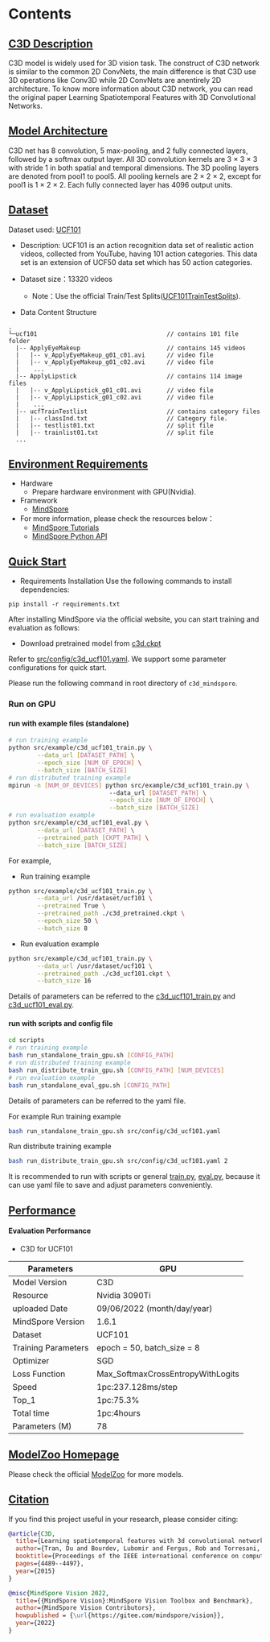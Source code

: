 # Contents

## [C3D Description](#contents)

C3D model is widely used for 3D vision task. The construct of C3D network is similar to the common 2D ConvNets, the main difference is that C3D use 3D operations like Conv3D while 2D ConvNets are anentirely 2D architecture. To know more information about C3D network, you can read the original paper Learning Spatiotemporal Features with 3D Convolutional Networks.

## [Model Architecture](#contents)

C3D net has 8 convolution, 5 max-pooling, and 2 fully connected layers, followed by a softmax output layer. All 3D convolution kernels are 3 × 3 × 3 with stride 1 in both spatial and temporal dimensions. The 3D pooling layers are denoted from pool1 to pool5. All pooling kernels are 2 × 2 × 2, except for pool1 is 1 × 2 × 2. Each fully connected layer has 4096 output units.

## [Dataset](#contents)

Dataset used: [UCF101](https://www.crcv.ucf.edu/data/UCF101.php)

- Description: UCF101 is an action recognition data set of realistic action videos, collected from YouTube, having 101 action categories. This data set is an extension of UCF50 data set which has 50 action categories.

- Dataset size：13320 videos
    - Note：Use the official Train/Test Splits([UCF101TrainTestSplits](https://www.crcv.ucf.edu/data/UCF101/UCF101TrainTestSplits-RecognitionTask.zip)).
- Data Content Structure

```text
.
└─ucf101                                    // contains 101 file folder
  |-- ApplyEyeMakeup                        // contains 145 videos
  |   |-- v_ApplyEyeMakeup_g01_c01.avi      // video file
  |   |-- v_ApplyEyeMakeup_g01_c02.avi      // video file
  |    ...
  |-- ApplyLipstick                         // contains 114 image files
  |   |-- v_ApplyLipstick_g01_c01.avi       // video file
  |   |-- v_ApplyLipstick_g01_c02.avi       // video file
  |    ...
  |-- ucfTrainTestlist                      // contains category files
  |   |-- classInd.txt                      // Category file.
  |   |-- testlist01.txt                    // split file
  |   |-- trainlist01.txt                   // split file
  ...
```

## [Environment Requirements](#contents)

- Hardware
    - Prepare hardware environment with GPU(Nvidia).
- Framework
    - [MindSpore](https://www.mindspore.cn/install/en)
- For more information, please check the resources below：
    - [MindSpore Tutorials](https://www.mindspore.cn/tutorials/en/master/index.html)
    - [MindSpore Python API](https://www.mindspore.cn/docs/en/master/index.html)

## [Quick Start](#contents)

- Requirements Installation
Use the following commands to install dependencies:
```shell
pip install -r requirements.txt
```

After installing MindSpore via the official website, you can start training and evaluation as follows:

- Download pretrained model from [c3d.ckpt](https://zjuteducn-my.sharepoint.com/:u:/g/personal/201906010313_zjut_edu_cn/EbVF6SuKthpGj046abA37jkBkfkhzLm36F8NJmH2Do3jhg?e=xh32kW)


Refer to [src/config/c3d_ucf101.yaml](src/config/c3d_ucf101.yaml). We support some parameter configurations for quick start.

Please run the following command in root directory of `c3d_mindspore`. 

### Run on GPU

#### run with example files (standalone)
```bash
# run training example
python src/example/c3d_ucf101_train.py \
        --data_url [DATASET_PATH] \
        --epoch_size [NUM_OF_EPOCH] \
        --batch_size [BATCH_SIZE]
# run distributed training example
mpirun -n [NUM_OF_DEVICES] python src/example/c3d_ucf101_train.py \         
                            --data_url [DATASET_PATH] \
                            --epoch_size [NUM_OF_EPOCH] \
                            --batch_size [BATCH_SIZE]
# run evaluation example
python src/example/c3d_ucf101_eval.py \
        --data_url [DATASET_PATH] \
        --pretrained_path [CKPT_PATH] \
        --batch_size [BATCH_SIZE]
```
For example, 

- Run training example
```bash
python src/example/c3d_ucf101_train.py \
        --data_url /usr/dataset/ucf101 \
        --pretrained True \
        --pretrained_path ./c3d_pretrained.ckpt \
        --epoch_size 50 \
        --batch_size 8
```
- Run evaluation example
```bash
python src/example/c3d_ucf101_train.py \
        --data_url /usr/dataset/ucf101 \
        --pretrained_path ./c3d_ucf101.ckpt \
        --batch_size 16
```
Details of parameters can be referred to the [c3d_ucf101_train.py](src/example/c3d_ucf101_train.py) and [c3d_ucf101_eval.py](src/example/c3d_ucf101_eval.py).

#### run with scripts and config file

```bash
cd scripts
# run training example
bash run_standalone_train_gpu.sh [CONFIG_PATH]
# run distributed training example
bash run_distribute_train_gpu.sh [CONFIG_PATH] [NUM_DEVICES]
# run evaluation example
bash run_standalone_eval_gpu.sh [CONFIG_PATH]
```
Details of parameters can be referred to the yaml file.

For example 
Run training example
```bash
bash run_standalone_train_gpu.sh src/config/c3d_ucf101.yaml
```
Run distribute training example
```bash
bash run_distribute_train_gpu.sh src/config/c3d_ucf101.yaml 2
```
It is recommended to run with scripts or general [train.py](train.py), [eval.py](eval.py), because it can use yaml file to save and adjust parameters conveniently.




## [Performance](#contents)

#### Evaluation Performance

- C3D for UCF101

| Parameters          | GPU                                                       |
| -------------       |--------------------------------------  |
| Model Version       | C3D                                                       |
| Resource            | Nvidia 3090Ti                                             |
| uploaded Date       | 09/06/2022 (month/day/year)                               |
| MindSpore Version   | 1.6.1                                                     |
| Dataset             | UCF101                                                    |
| Training Parameters | epoch = 50,  batch_size = 8                               |
| Optimizer           | SGD                                                       |
| Loss Function       | Max_SoftmaxCrossEntropyWithLogits                         |
| Speed               | 1pc:237.128ms/step                                        |
| Top_1               | 1pc:75.3%                                                 |
| Total time          | 1pc:4hours                                                |
| Parameters (M)      | 78


## [ModelZoo Homepage](#contents)

Please check the official [ModelZoo](https://gitee.com/mindspore/models) for more models.


## [Citation](#contents)


If you find this project useful in your research, please consider citing:

```BibTeX
@article{C3D,
  title={Learning spatiotemporal features with 3d convolutional networks},
  author={Tran, Du and Bourdev, Lubomir and Fergus, Rob and Torresani, Lorenzo and Paluri, Manohar},
  booktitle={Proceedings of the IEEE international conference on computer vision},
  pages={4489--4497},
  year={2015}
}
```

```BibTeX
@misc{MindSpore Vision 2022, 
  title={{MindSpore Vision}:MindSpore Vision Toolbox and Benchmark}, 
  author={MindSpore Vision Contributors}, 
  howpublished = {\url{https://gitee.com/mindspore/vision}}, 
  year={2022}
}
```

